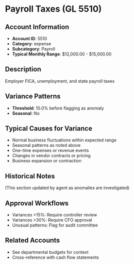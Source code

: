 # Payroll Taxes (GL 5510)

## Account Information
- **Account ID**: 5510
- **Category**: expense
- **Subcategory**: Payroll
- **Typical Monthly Range**: $12,000.00 - $15,000.00

## Description
Employer FICA, unemployment, and state payroll taxes

## Variance Patterns
- **Threshold**: 10.0% before flagging as anomaly
- **Seasonal**: No


## Typical Causes for Variance
- Normal business fluctuations within expected range
- Seasonal patterns as noted above
- One-time expenses or revenue events
- Changes in vendor contracts or pricing
- Business expansion or contraction

## Historical Notes
(This section updated by agent as anomalies are investigated)

## Approval Workflows
- Variances >15%: Require controller review
- Variances >30%: Require CFO approval
- Unusual patterns: Flag for audit committee

## Related Accounts
- See departmental budgets for context
- Cross-reference with cash flow statements
